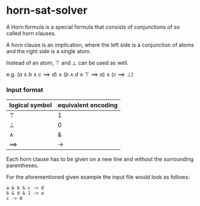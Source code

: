 # horn-sat-solver

A Horn formula is a special formula that consists of conjunctions of so called horn clauses.

A horn clause is an implication, where the left side is a conjunction of atoms and the right side is a single atom.

Instead of an atom, $\top$ and $\bot$ can be used as well.

e.g. $(a \land b \land c \implies d) \land (b \land d \land \top \implies a) \land (c \implies \bot)$



### Input format

| logical symbol | equivalent encoding |
| -------------- | ------------------- |
| $\top$         | 1                   |
| $\bot$         | 0                   |
| $\land$        | &                   |
| $\implies$     | ->                  |

Each horn clause has to be given on a new line and without the surrounding parentheses.



For the aforementioned given example the input file would look as follows:

``````
a & b & c -> d
b & d & 1 -> a
c -> 0
``````

